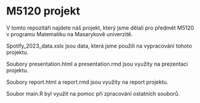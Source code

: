 # M5120 projekt
V tomto repozitáři najdete náš projekt, který jsme dělali pro předmět M5120 v programu Matematiku na Masarykově univerzitě.

Spotify_2023_data.xslx jsou data, která jsme použili na vypracování tohoto projektu.

Soubory presentation.html a presentation.rmd jsou využity na prezentaci projektu.

Soubory report.html a report.rmd jsou využity na report projektu.

Soubor main.R byl využit na pomoc při zpracování ostatních souborů.
